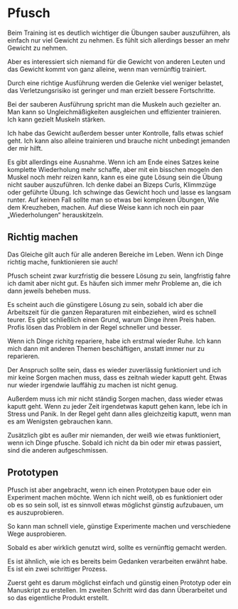 # Pfusch

Beim Training ist es deutlich wichtiger die Übungen sauber auszuführen, als einfach nur viel Gewicht zu nehmen. Es fühlt sich allerdings besser an mehr Gewicht zu nehmen. 

Aber es interessiert sich niemand für die Gewicht von anderen Leuten und das Gewicht kommt von ganz alleine, wenn man vernünftig trainiert.

Durch eine richtige Ausführung werden die Gelenke viel weniger belastet, das Verletzungsrisiko ist geringer und man erzielt bessere Fortschritte.

Bei der sauberen Ausführung spricht man die Muskeln auch gezielter an. Man kann so Ungleichmäßigkeiten ausgleichen und effizienter trainieren. Ich kann gezielt Muskeln stärken.

Ich habe das Gewicht außerdem besser unter Kontrolle, falls etwas schief geht. Ich kann also alleine trainieren und brauche nicht unbedingt jemanden der mir hilft.

Es gibt allerdings eine Ausnahme. Wenn ich am Ende eines Satzes keine komplette Wiederholung mehr schaffe, aber mit ein bisschen mogeln den Muskel noch mehr reizen kann, kann es eine gute Lösung sein die Übung nicht sauber auszuführen. Ich denke dabei an Bizeps Curls, Klimmzüge oder geführte Übung. Ich schwinge das Gewicht hoch und lasse es langsam runter. Auf keinen Fall sollte man so etwas bei komplexen Übungen, Wie dem Kreuzheben, machen. Auf diese Weise kann ich noch ein paar „Wiederholungen“ herauskitzeln.

## Richtig machen

Das Gleiche gilt auch für alle anderen Bereiche im Leben. Wenn ich Dinge richtig mache, funktionieren sie auch!

Pfusch scheint zwar kurzfristig die bessere Lösung zu sein, langfristig fahre ich damit aber nicht gut. Es häufen sich immer mehr Probleme an, die ich dann jeweils beheben muss.

Es scheint auch die günstigere Lösung zu sein, sobald ich aber die Arbeitszeit für die ganzen Reparaturen mit einbeziehen, wird es schnell teurer. Es gibt schließlich einen Grund, warum Dinge ihren Preis haben. Profis lösen das Problem in der Regel schneller und besser.

Wenn ich Dinge richitg repariere, habe ich erstmal wieder Ruhe. Ich kann mich dann mit anderen Themen beschäftigen, anstatt immer nur zu reparieren.

Der Anspruch sollte sein, dass es wieder zuverlässig funktioniert und ich mir keine Sorgen machen muss, dass es zeitnah wieder kaputt geht. Etwas nur wieder irgendwie lauffähig zu machen ist nicht genug.

Außerdem muss ich mir nicht ständig Sorgen machen, dass wieder etwas kaputt geht. Wenn zu jeder Zeit irgendetwas kaputt gehen kann, lebe ich in Stress und Panik. In der Regel geht dann alles gleichzeitig kaputt, wenn man es am Wenigsten gebrauchen kann.

Zusätzlich gibt es außer mir niemanden, der weiß wie etwas funktioniert, wenn ich Dinge pfusche. Sobald ich nicht da bin oder mir etwas passiert, sind die anderen aufgeschmissen.

## Prototypen

Pfusch ist aber angebracht, wenn ich einen Prototypen baue oder ein Experiment machen möchte. Wenn ich nicht weiß, ob es funktioniert oder ob es so sein soll, ist es sinnvoll etwas möglichst günstig aufzubauen, um es auszuprobieren. 

So kann man schnell viele, günstige Experimente machen und verschiedene Wege ausprobieren.

Sobald es aber wirklich genutzt wird, sollte es vernünftig gemacht werden.

Es ist ähnlich, wie ich es bereits beim Gedanken verarbeiten erwähnt habe. Es ist ein zwei schrittiger Prozess.

Zuerst geht es darum möglichst einfach und günstig einen Prototyp oder ein Manuskript zu erstellen. Im zweiten Schritt wird das dann Überarbeitet und so das eigentliche Produkt erstellt.